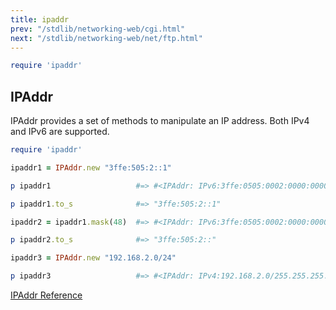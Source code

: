 ```yaml
---
title: ipaddr
prev: "/stdlib/networking-web/cgi.html"
next: "/stdlib/networking-web/net/ftp.html"
---
```



```ruby
require 'ipaddr'
```

## IPAddr[](#ipaddr)

IPAddr provides a set of methods to manipulate an IP address. Both IPv4 and IPv6 are supported.


```ruby
require 'ipaddr'

ipaddr1 = IPAddr.new "3ffe:505:2::1"

p ipaddr1                   #=> #<IPAddr: IPv6:3ffe:0505:0002:0000:0000:0000:0000:0001/ffff:ffff:ffff:ffff:ffff:ffff:ffff:ffff>

p ipaddr1.to_s              #=> "3ffe:505:2::1"

ipaddr2 = ipaddr1.mask(48)  #=> #<IPAddr: IPv6:3ffe:0505:0002:0000:0000:0000:0000:0000/ffff:ffff:ffff:0000:0000:0000:0000:0000>

p ipaddr2.to_s              #=> "3ffe:505:2::"

ipaddr3 = IPAddr.new "192.168.2.0/24"

p ipaddr3                   #=> #<IPAddr: IPv4:192.168.2.0/255.255.255.0>
```

<a href='https://ruby-doc.org/stdlib-2.7.0/libdoc/ipaddr/rdoc/IPAddr.html' class='ruby-doc remote' target='_blank'>IPAddr Reference</a>

